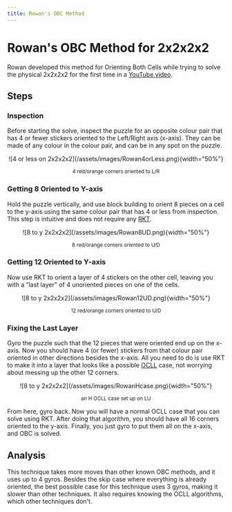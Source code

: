 ```yaml
---
title: Rowan's OBC Method
---
```


# Rowan's OBC Method for 2x2x2x2

Rowan developed this method for Orienting Both Cells while trying to solve the physical 2x2x2x2 for the first time in a [YouTube video](https://www.youtube.com/watch?v=w7w_Jn5oEwY).

## Steps

### Inspection

Before starting the solve, inspect the puzzle for an opposite colour pair that has 4 or fewer stickers oriented to the Left/Right axis (x-axis). They can be made of any colour in the colour pair, and can be in any spot on the puzzle.

<center>![4 or less on 2x2x2x2](/assets/images/Rowan4orLess.png){width="50%"}

<small> 4 red/orange corners oriented to L/R </small> </center>

### Getting 8 Oriented to Y-axis

Hold the puzzle vertically, and use block building to orient 8 pieces on a cell to the y-axis using the same colour pair that has 4 or less from inspection. This step is intuitive and does not require any [RKT](/techniques/rkt).

<center>![8 to y 2x2x2x2](/assets/images/Rowan8UD.png){width="50%"}

<small> 8 red/orange corners oriented to U/D </small> </center>


### Getting 12 Oriented to Y-axis

Now use RKT to orient a layer of 4 stickers on the other cell, leaving you with a "last layer" of 4 unoriented pieces on one of the cells.

<center>![8 to y 2x2x2x2](/assets/images/Rowan12UD.png){width="50%"}

<small> 12 red/orange corners oriented to U/D </small> </center>

### Fixing the Last Layer

Gyro the puzzle such that the 12 pieces that were oriented end up on the x-axis. Now you should have 4 (or fewer) stickers from that colour pair oriented in other directions besides the x-axis. All you need to do is use RKT to make it into a layer that looks like a possible [OCLL](https://jperm.net/algs/2x2/oll) case, not worrying about messing up the other 12 corners.

<center>![8 to y 2x2x2x2](/assets/images/RowanHcase.png){width="50%"}

<small> an H OCLL case set up on LU </small> </center>

From here, gyro back. Now you will have a normal OCLL case that you can solve using RKT. After doing that algorithm, you should have all 16 corners oriented to the y-axis. Finally, you just gyro to put them all on the x-axis, and OBC is solved.

## Analysis

This technique takes more moves than other known OBC methods, and it uses up to 4 gyros. Besides the skip case where everything is already oriented, the best possible case for this technique uses 3 gyros, making it slower than other techniques. It also requires knowing the OCLL algorithms, which other techniques don't.
